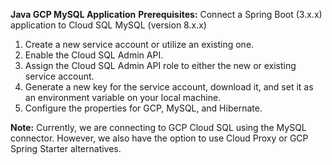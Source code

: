 **Java GCP MySQL Application**
**Prerequisites:** Connect a Spring Boot (3.x.x) application to Cloud SQL MySQL (version 8.x.x)

1. Create a new service account or utilize an existing one.
2. Enable the Cloud SQL Admin API.
3. Assign the Cloud SQL Admin API role to either the new or existing service account.
4. Generate a new key for the service account, download it, and set it as an environment variable on your local machine.
5. Configure the properties for GCP, MySQL, and Hibernate.

**Note:** Currently, we are connecting to GCP Cloud SQL using the MySQL connector. However, we also have the option to use Cloud Proxy or GCP Spring Starter alternatives.
